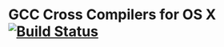 GCC Cross Compilers for OS X [![Build Status](https://travis-ci.org/light4/homebrew-gcc_cross_compilers.svg?branch=master)](https://travis-ci.org/sevki/homebrew-gcc_cross_compilers)   
============================
